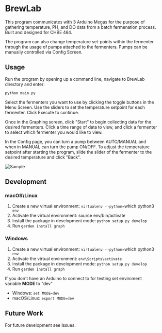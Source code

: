 # BrewLab

This program communicates with 3 Arduino Megas for the purpose of gathering 
temperature, PH, and DO data from a batch fermenation process. Built and designed for CHBE 464.

The program can also change temperature set-points within the fermenter through the usage
of pumps attached to the fermenters. Pumps can be manually controlled via Config Screen. 

## Usage

Run the program by opening up a command line, navigate to BrewLab directory and enter:

```python main.py ```

Select the fermenters you want to use by clicking the toggle buttons in the Menu Screen. Use the sliders to set the temperature setpoint for each fermenter. Click Execute to continue.

Once in the Graphing screen, click "Start" to begin collecting data for the desired fermenters. Click a time range of data to view, and click a fermenter to select which fermenter you would like to view. 

In the Config page, you can turn a pump between AUTO/MANUAL and when in MANUAL can turn the pump ON/OFF. To adjust the temperature setpoint after starting the program, slide the slider of the fermenter to the desired temperature and click "Back". 

![Sample](assets/sample.gif)

## Development

### macOS\Linux
1. Create a new virtual environment: `virtualenv --python=`which python3` env`
2. Activate the virtual environment: source env/bin/activate
3. Install the package in development mode: `python setup.py develop`
4. Run `garden install graph`

### Windows
1. Create a new virtual environment: `virtualenv --python=`which python3` env`
2. Activate the virtual environment: `env\Scripts\activate`
3. Install the package in development mode: `python setup.py develop`
4. Run `garden install graph`

If you don't have an Arduino to connect to for testing set enviroment variable **MODE** to "dev"

- Windows:        `set MODE=dev`
- macOS/Linux:    `export MODE=dev`

## Future Work

For future development see Issues.